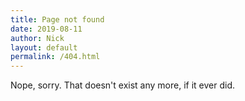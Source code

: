 ```yaml
---
title: Page not found
date: 2019-08-11
author: Nick
layout: default
permalink: /404.html
---
```


Nope, sorry. That doesn't exist any more, if it ever did.